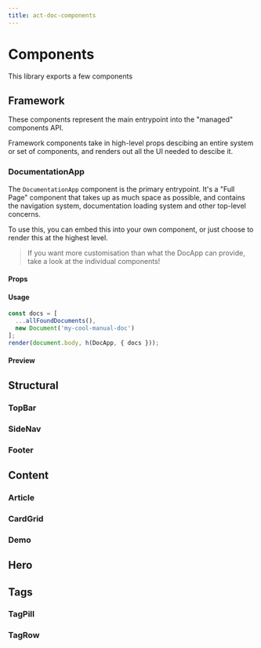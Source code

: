 ```yaml
---
title: act-doc-components
---
```


# Components

This library exports a few components

## Framework

These components represent the main entrypoint into the "managed"
components API.

Framework components take in high-level props descibing an entire
system or set of components, and renders out all the UI needed to descibe
it.

### DocumentationApp

<DocTs identifier="DocumentationApp" />

The `DocumentationApp` component is the primary entrypoint. It's a "Full Page" component
that takes up as much space as possible, and contains the navigation system,
documentation loading system and other top-level concerns.

To use this, you can embed this into your own component, or just choose to render
this at the highest level.

> If you want more customisation than what the DocApp can provide, take a look
> at the individual components!

#### Props


#### Usage

```ts
const docs = [
  ...allFoundDocuments(),
  new Document('my-cool-manual-doc')
];
render(document.body, h(DocApp, { docs }));
```

#### Preview

## Structural

### TopBar

### SideNav

### Footer

## Content

### Article

### CardGrid

### Demo

## Hero

## Tags

### TagPill

### TagRow